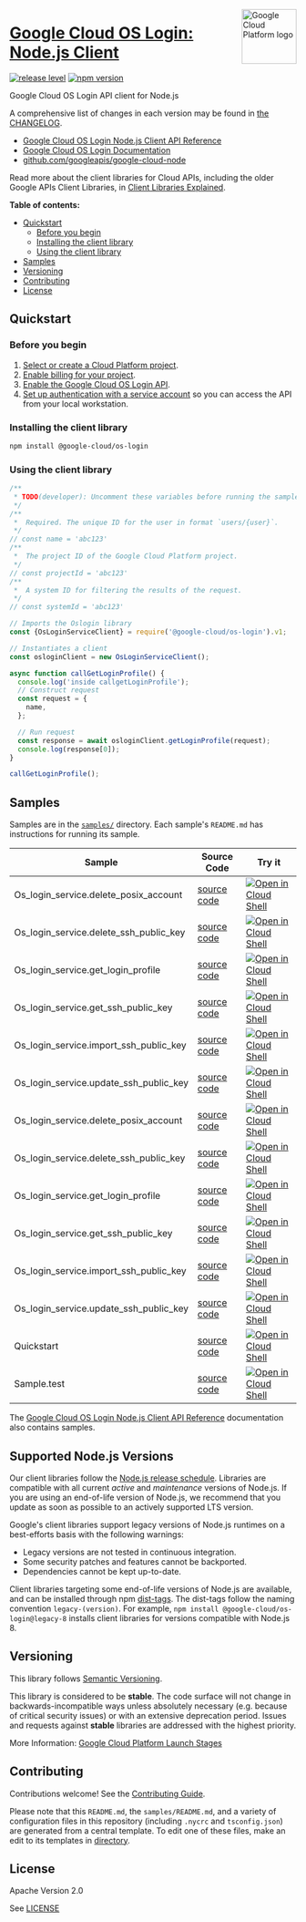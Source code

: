 [//]: # "This README.md file is auto-generated, all changes to this file will be lost."
[//]: # "To regenerate it, use `python -m synthtool`."
<img src="https://avatars2.githubusercontent.com/u/2810941?v=3&s=96" alt="Google Cloud Platform logo" title="Google Cloud Platform" align="right" height="96" width="96"/>

# [Google Cloud OS Login: Node.js Client](https://github.com/googleapis/google-cloud-node)

[![release level](https://img.shields.io/badge/release%20level-stable-brightgreen.svg?style=flat)](https://cloud.google.com/terms/launch-stages)
[![npm version](https://img.shields.io/npm/v/@google-cloud/os-login.svg)](https://www.npmjs.org/package/@google-cloud/os-login)




Google Cloud OS Login API client for Node.js


A comprehensive list of changes in each version may be found in
[the CHANGELOG](https://github.com/googleapis/google-cloud-node/blob/main/CHANGELOG.md).

* [Google Cloud OS Login Node.js Client API Reference][client-docs]
* [Google Cloud OS Login Documentation][product-docs]
* [github.com/googleapis/google-cloud-node](https://github.com/googleapis/google-cloud-node)

Read more about the client libraries for Cloud APIs, including the older
Google APIs Client Libraries, in [Client Libraries Explained][explained].

[explained]: https://cloud.google.com/apis/docs/client-libraries-explained

**Table of contents:**


* [Quickstart](#quickstart)
  * [Before you begin](#before-you-begin)
  * [Installing the client library](#installing-the-client-library)
  * [Using the client library](#using-the-client-library)
* [Samples](#samples)
* [Versioning](#versioning)
* [Contributing](#contributing)
* [License](#license)

## Quickstart

### Before you begin

1.  [Select or create a Cloud Platform project][projects].
1.  [Enable billing for your project][billing].
1.  [Enable the Google Cloud OS Login API][enable_api].
1.  [Set up authentication with a service account][auth] so you can access the
    API from your local workstation.

### Installing the client library

```bash
npm install @google-cloud/os-login
```


### Using the client library

```javascript
/**
 * TODO(developer): Uncomment these variables before running the sample.
 */
/**
 *  Required. The unique ID for the user in format `users/{user}`.
 */
// const name = 'abc123'
/**
 *  The project ID of the Google Cloud Platform project.
 */
// const projectId = 'abc123'
/**
 *  A system ID for filtering the results of the request.
 */
// const systemId = 'abc123'

// Imports the Oslogin library
const {OsLoginServiceClient} = require('@google-cloud/os-login').v1;

// Instantiates a client
const osloginClient = new OsLoginServiceClient();

async function callGetLoginProfile() {
  console.log('inside callgetLoginProfile');
  // Construct request
  const request = {
    name,
  };

  // Run request
  const response = await osloginClient.getLoginProfile(request);
  console.log(response[0]);
}

callGetLoginProfile();

```



## Samples

Samples are in the [`samples/`](https://github.com/googleapis/google-cloud-node/tree/main/samples) directory. Each sample's `README.md` has instructions for running its sample.

| Sample                      | Source Code                       | Try it |
| --------------------------- | --------------------------------- | ------ |
| Os_login_service.delete_posix_account | [source code](https://github.com/googleapis/google-cloud-node/blob/main/packages/google-cloud-oslogin/samples/generated/v1/os_login_service.delete_posix_account.js) | [![Open in Cloud Shell][shell_img]](https://console.cloud.google.com/cloudshell/open?git_repo=https://github.com/googleapis/google-cloud-node&page=editor&open_in_editor=packages/google-cloud-oslogin/samples/generated/v1/os_login_service.delete_posix_account.js,samples/README.md) |
| Os_login_service.delete_ssh_public_key | [source code](https://github.com/googleapis/google-cloud-node/blob/main/packages/google-cloud-oslogin/samples/generated/v1/os_login_service.delete_ssh_public_key.js) | [![Open in Cloud Shell][shell_img]](https://console.cloud.google.com/cloudshell/open?git_repo=https://github.com/googleapis/google-cloud-node&page=editor&open_in_editor=packages/google-cloud-oslogin/samples/generated/v1/os_login_service.delete_ssh_public_key.js,samples/README.md) |
| Os_login_service.get_login_profile | [source code](https://github.com/googleapis/google-cloud-node/blob/main/packages/google-cloud-oslogin/samples/generated/v1/os_login_service.get_login_profile.js) | [![Open in Cloud Shell][shell_img]](https://console.cloud.google.com/cloudshell/open?git_repo=https://github.com/googleapis/google-cloud-node&page=editor&open_in_editor=packages/google-cloud-oslogin/samples/generated/v1/os_login_service.get_login_profile.js,samples/README.md) |
| Os_login_service.get_ssh_public_key | [source code](https://github.com/googleapis/google-cloud-node/blob/main/packages/google-cloud-oslogin/samples/generated/v1/os_login_service.get_ssh_public_key.js) | [![Open in Cloud Shell][shell_img]](https://console.cloud.google.com/cloudshell/open?git_repo=https://github.com/googleapis/google-cloud-node&page=editor&open_in_editor=packages/google-cloud-oslogin/samples/generated/v1/os_login_service.get_ssh_public_key.js,samples/README.md) |
| Os_login_service.import_ssh_public_key | [source code](https://github.com/googleapis/google-cloud-node/blob/main/packages/google-cloud-oslogin/samples/generated/v1/os_login_service.import_ssh_public_key.js) | [![Open in Cloud Shell][shell_img]](https://console.cloud.google.com/cloudshell/open?git_repo=https://github.com/googleapis/google-cloud-node&page=editor&open_in_editor=packages/google-cloud-oslogin/samples/generated/v1/os_login_service.import_ssh_public_key.js,samples/README.md) |
| Os_login_service.update_ssh_public_key | [source code](https://github.com/googleapis/google-cloud-node/blob/main/packages/google-cloud-oslogin/samples/generated/v1/os_login_service.update_ssh_public_key.js) | [![Open in Cloud Shell][shell_img]](https://console.cloud.google.com/cloudshell/open?git_repo=https://github.com/googleapis/google-cloud-node&page=editor&open_in_editor=packages/google-cloud-oslogin/samples/generated/v1/os_login_service.update_ssh_public_key.js,samples/README.md) |
| Os_login_service.delete_posix_account | [source code](https://github.com/googleapis/google-cloud-node/blob/main/packages/google-cloud-oslogin/samples/generated/v1beta/os_login_service.delete_posix_account.js) | [![Open in Cloud Shell][shell_img]](https://console.cloud.google.com/cloudshell/open?git_repo=https://github.com/googleapis/google-cloud-node&page=editor&open_in_editor=packages/google-cloud-oslogin/samples/generated/v1beta/os_login_service.delete_posix_account.js,samples/README.md) |
| Os_login_service.delete_ssh_public_key | [source code](https://github.com/googleapis/google-cloud-node/blob/main/packages/google-cloud-oslogin/samples/generated/v1beta/os_login_service.delete_ssh_public_key.js) | [![Open in Cloud Shell][shell_img]](https://console.cloud.google.com/cloudshell/open?git_repo=https://github.com/googleapis/google-cloud-node&page=editor&open_in_editor=packages/google-cloud-oslogin/samples/generated/v1beta/os_login_service.delete_ssh_public_key.js,samples/README.md) |
| Os_login_service.get_login_profile | [source code](https://github.com/googleapis/google-cloud-node/blob/main/packages/google-cloud-oslogin/samples/generated/v1beta/os_login_service.get_login_profile.js) | [![Open in Cloud Shell][shell_img]](https://console.cloud.google.com/cloudshell/open?git_repo=https://github.com/googleapis/google-cloud-node&page=editor&open_in_editor=packages/google-cloud-oslogin/samples/generated/v1beta/os_login_service.get_login_profile.js,samples/README.md) |
| Os_login_service.get_ssh_public_key | [source code](https://github.com/googleapis/google-cloud-node/blob/main/packages/google-cloud-oslogin/samples/generated/v1beta/os_login_service.get_ssh_public_key.js) | [![Open in Cloud Shell][shell_img]](https://console.cloud.google.com/cloudshell/open?git_repo=https://github.com/googleapis/google-cloud-node&page=editor&open_in_editor=packages/google-cloud-oslogin/samples/generated/v1beta/os_login_service.get_ssh_public_key.js,samples/README.md) |
| Os_login_service.import_ssh_public_key | [source code](https://github.com/googleapis/google-cloud-node/blob/main/packages/google-cloud-oslogin/samples/generated/v1beta/os_login_service.import_ssh_public_key.js) | [![Open in Cloud Shell][shell_img]](https://console.cloud.google.com/cloudshell/open?git_repo=https://github.com/googleapis/google-cloud-node&page=editor&open_in_editor=packages/google-cloud-oslogin/samples/generated/v1beta/os_login_service.import_ssh_public_key.js,samples/README.md) |
| Os_login_service.update_ssh_public_key | [source code](https://github.com/googleapis/google-cloud-node/blob/main/packages/google-cloud-oslogin/samples/generated/v1beta/os_login_service.update_ssh_public_key.js) | [![Open in Cloud Shell][shell_img]](https://console.cloud.google.com/cloudshell/open?git_repo=https://github.com/googleapis/google-cloud-node&page=editor&open_in_editor=packages/google-cloud-oslogin/samples/generated/v1beta/os_login_service.update_ssh_public_key.js,samples/README.md) |
| Quickstart | [source code](https://github.com/googleapis/google-cloud-node/blob/main/packages/google-cloud-oslogin/samples/quickstart.js) | [![Open in Cloud Shell][shell_img]](https://console.cloud.google.com/cloudshell/open?git_repo=https://github.com/googleapis/google-cloud-node&page=editor&open_in_editor=packages/google-cloud-oslogin/samples/quickstart.js,samples/README.md) |
| Sample.test | [source code](https://github.com/googleapis/google-cloud-node/blob/main/packages/google-cloud-oslogin/samples/test/sample.test.js) | [![Open in Cloud Shell][shell_img]](https://console.cloud.google.com/cloudshell/open?git_repo=https://github.com/googleapis/google-cloud-node&page=editor&open_in_editor=packages/google-cloud-oslogin/samples/test/sample.test.js,samples/README.md) |



The [Google Cloud OS Login Node.js Client API Reference][client-docs] documentation
also contains samples.

## Supported Node.js Versions

Our client libraries follow the [Node.js release schedule](https://nodejs.org/en/about/releases/).
Libraries are compatible with all current _active_ and _maintenance_ versions of
Node.js.
If you are using an end-of-life version of Node.js, we recommend that you update
as soon as possible to an actively supported LTS version.

Google's client libraries support legacy versions of Node.js runtimes on a
best-efforts basis with the following warnings:

* Legacy versions are not tested in continuous integration.
* Some security patches and features cannot be backported.
* Dependencies cannot be kept up-to-date.

Client libraries targeting some end-of-life versions of Node.js are available, and
can be installed through npm [dist-tags](https://docs.npmjs.com/cli/dist-tag).
The dist-tags follow the naming convention `legacy-(version)`.
For example, `npm install @google-cloud/os-login@legacy-8` installs client libraries
for versions compatible with Node.js 8.

## Versioning

This library follows [Semantic Versioning](http://semver.org/).



This library is considered to be **stable**. The code surface will not change in backwards-incompatible ways
unless absolutely necessary (e.g. because of critical security issues) or with
an extensive deprecation period. Issues and requests against **stable** libraries
are addressed with the highest priority.






More Information: [Google Cloud Platform Launch Stages][launch_stages]

[launch_stages]: https://cloud.google.com/terms/launch-stages

## Contributing

Contributions welcome! See the [Contributing Guide](https://github.com/googleapis/google-cloud-node/blob/main/CONTRIBUTING.md).

Please note that this `README.md`, the `samples/README.md`,
and a variety of configuration files in this repository (including `.nycrc` and `tsconfig.json`)
are generated from a central template. To edit one of these files, make an edit
to its templates in
[directory](https://github.com/googleapis/synthtool).

## License

Apache Version 2.0

See [LICENSE](https://github.com/googleapis/google-cloud-node/blob/main/LICENSE)

[client-docs]: https://cloud.google.com/nodejs/docs/reference/os-login/latest
[product-docs]: https://cloud.google.com/compute/docs/oslogin/
[shell_img]: https://gstatic.com/cloudssh/images/open-btn.png
[projects]: https://console.cloud.google.com/project
[billing]: https://support.google.com/cloud/answer/6293499#enable-billing
[enable_api]: https://console.cloud.google.com/flows/enableapi?apiid=oslogin.googleapis.com
[auth]: https://cloud.google.com/docs/authentication/getting-started
